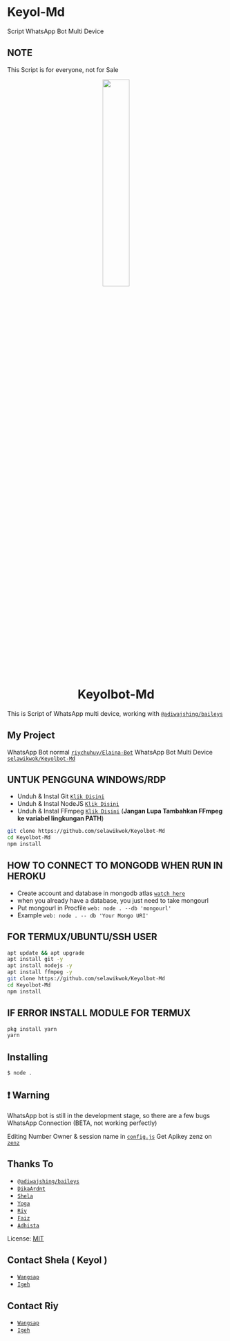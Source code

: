 # Keyol-Md

Script WhatsApp Bot Multi Device

## NOTE

This Script is for everyone, not for Sale

<p align="center">
	<img src="https://telegra.ph/file/695d8d1ddb483aaf9a79e.jpg" width="35%" style="margin-left: auto;margin-right: auto;display: block;">
</p>
<h1 align="center">Keyolbot-Md</h1>

This is Script of WhatsApp multi device, working with [`@adiwajshing/baileys`](https://github.com/adiwajshing/baileys)

## My Project

WhatsApp Bot normal [`riychuhuy/Elaina-Bot`](https://github.com/riychuhuy/Elaina-Md)
WhatsApp Bot Multi Device [`selawikwok/Keyolbot-Md`](https://github.com/selawikwok/Keyolbot-Md)


## UNTUK PENGGUNA WINDOWS/RDP

* Unduh & Instal Git [`Klik Disini`](https://git-scm.com/downloads)
* Unduh & Instal NodeJS [`Klik Disini`](https://nodejs.org/en/download)
* Unduh & Instal FFmpeg [`Klik Disini`](https://ffmpeg.org/download.html) (**Jangan Lupa Tambahkan FFmpeg ke variabel lingkungan PATH**)


```bash
git clone https://github.com/selawikwok/Keyolbot-Md
cd Keyolbot-Md
npm install
```

## HOW TO CONNECT TO MONGODB WHEN RUN IN HEROKU

* Create account and database in mongodb atlas [`watch here`](https://youtu.be/rPqRyYJmx2g)
* when you already have a database, you just need to take mongourl
* Put mongourl in Procfile `web: node . --db 'mongourl'`
* Example `web: node . -- db 'Your Mongo URI'`



## FOR TERMUX/UBUNTU/SSH USER

```bash
apt update && apt upgrade
apt install git -y
apt install nodejs -y
apt install ffmpeg -y
git clone https://github.com/selawikwok/Keyolbot-Md
cd Keyolbot-Md
npm install
```

## IF ERROR INSTALL MODULE FOR TERMUX

```bash
pkg install yarn
yarn
```

## Installing
```bash
$ node .
```

## ❗ Warning
WhatsApp bot is still in the development stage, so there are a few bugs
WhatsApp Connection (BETA, not working perfectly)

Editing Number Owner & session name in [`config.js`](https://github.com/selawikwok/Keyolbot-Md/blob/master/settings.js)
Get Apikey zenz on [`zenz`](https://zenzapi.xyz/pricing)


## Thanks To
* [`@adiwajshing/baileys`](https://github.com/adiwajshing/baileys)
* [`DikaArdnt`](https://github.com/DikaArdnt)
* [`Shela`](https://github.com/selawikwok)
* [`Yoga`](https://github.com/YogGanz)
* [`Riy`](https://github.com/riychdwayne)
* [`Faiz`](https://github.com/paizx)
* [`Adhista`](https://github.com/24ID)

License: [MIT](https://en.wikipedia.org/wiki/MIT_License)

## Contact Shela ( Keyol )
* [`Wangsap`](https://wa.me/6281995944283)
* [`Igeh`](https://instagram.com/shelaaa817)

## Contact Riy
* [`Wangsap`](https://wa.me/6281575886399)
* [`Igeh`](https://instagram.com/riychh)

